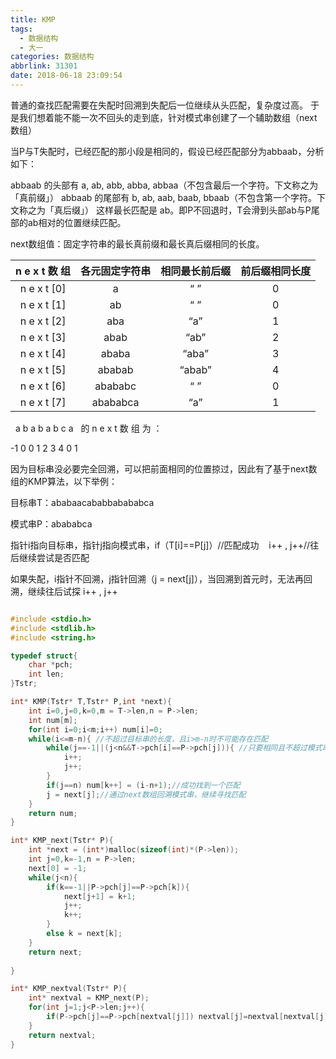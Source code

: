 ```yaml
---
title: KMP
tags:
  - 数据结构
  - 大一
categories: 数据结构
abbrlink: 31301
date: 2018-06-18 23:09:54
---
```

普通的查找匹配需要在失配时回溯到失配后一位继续从头匹配，复杂度过高。
于是我们想着能不能一次不回头的走到底，针对模式串创建了一个辅助数组（next数组）
<!-- More -->

当P与T失配时，已经匹配的那小段是相同的，假设已经匹配部分为abbaab，分析如下：

abbaab 的头部有 a, ab, abb, abba, abbaa（不包含最后一个字符。下文称之为「真前缀」） 
abbaab 的尾部有 b, ab, aab, baab, bbaab（不包含第一个字符。下文称之为「真后缀」） 
这样最长匹配是 ab。即P不回退时，T会滑到头部ab与P尾部的ab相对的位置继续匹配。

next数组值：固定字符串的最长真前缀和最长真后缀相同的长度。


n e x t 数 组 |	各元固定字符串 | 相同最长前后缀 | 前后缀相同长度
:----:|:----:|:----:|:----: 
n e x t [0] | a	| “ ” |0
n e x t [1]	| ab | “ ” | 0
n e x t [2]	| aba | “a” | 1
n e x t [3]	| abab | “ab” | 2
n e x t [4]	| ababa	| “aba”	| 3
n e x t [5]	| ababab | “abab” | 4
n e x t [6]	| abababc | “ ”	| 0
n e x t [7]	| abababca | “a” | 1
  a b a b a b c a   的 n e x t 数 组 为 ：

-1 0 0 1 2 3 4 0 1

因为目标串没必要完全回溯，可以把前面相同的位置掠过，因此有了基于next数组的KMP算法，以下举例：

目标串T：ababaacababbabababca

模式串P：abababca



指针i指向目标串，指针j指向模式串，if（T[i]==P[j]）//匹配成功    i++ , j++//往后继续尝试是否匹配

如果失配，i指针不回溯，j指针回溯（j = next[j]），当回溯到首元时，无法再回溯，继续往后试探 i++ , j++

```C

#include <stdio.h>
#include <stdlib.h>
#include <string.h>

typedef struct{
	char *pch;
	int len;
}Tstr;

int* KMP(Tstr* T,Tstr* P,int *next){
	int i=0,j=0,k=0,m = T->len,n = P->len;
	int num[m];
	for(int i=0;i<m;i++) num[i]=0;
	while(i<=m-n){ //不超过目标串的长度，且i>m-n时不可能存在匹配
		while(j==-1||(j<n&&T->pch[i]==P->pch[j])){ //只要相同且不超过模式串长度就继续往前走
			i++;
			j++;
		}
		if(j==n) num[k++] = (i-n+1);//成功找到一个匹配
		j = next[j];//通过next数组回溯模式串，继续寻找匹配
	}
	return num;
}

int* KMP_next(Tstr* P){
	int *next = (int*)malloc(sizeof(int)*(P->len));
	int j=0,k=-1,n = P->len;
	next[0] = -1;
	while(j<n){
		if(k==-1||P->pch[j]==P->pch[k]){
			next[j+1] = k+1;
			j++;
			k++;
		}
		else k = next[k];
	}
	return next;
	
}

int* KMP_nextval(Tstr* P){
	int* nextval = KMP_next(P);
	for(int j=1;j<P->len;j++){
		if(P->pch[j]==P->pch[nextval[j]]) nextval[j]=nextval[nextval[j]];
	}
	return nextval;
}
```

